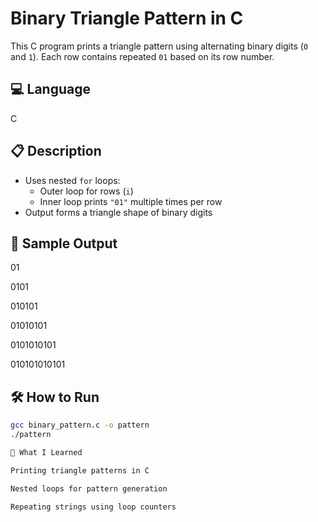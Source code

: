 # Binary Triangle Pattern in C

This C program prints a triangle pattern using alternating binary digits (`0` and `1`). Each row contains repeated `01` based on its row number.

## 💻 Language

C

## 📋 Description

- Uses nested `for` loops:
  - Outer loop for rows (`i`)
  - Inner loop prints `"01"` multiple times per row
- Output forms a triangle shape of binary digits

## 🧪 Sample Output

01

0101

010101

01010101

0101010101

010101010101

## 🛠️ How to Run

```bash
gcc binary_pattern.c -o pattern
./pattern

🌱 What I Learned

Printing triangle patterns in C

Nested loops for pattern generation

Repeating strings using loop counters
